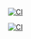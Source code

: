 [![CI](https://github.com/Juliojld12/iwvg-devops-lozano-julioj/actions/workflows/continuous-integration.yml/badge.svg)](https://github.com/Juliojld12/iwvg-devops-lozano-julioj/actions/workflows/continuous-integration.yml)

[![CI](https://github.com/Juliojld12/iwvg-devops-lozano-julioj/actions/workflows/continuous-integration.yml/badge.svg)](https://github.com/Juliojld12/iwvg-devops-lozano-julioj/actions/workflows/continuous-integration.yml)

